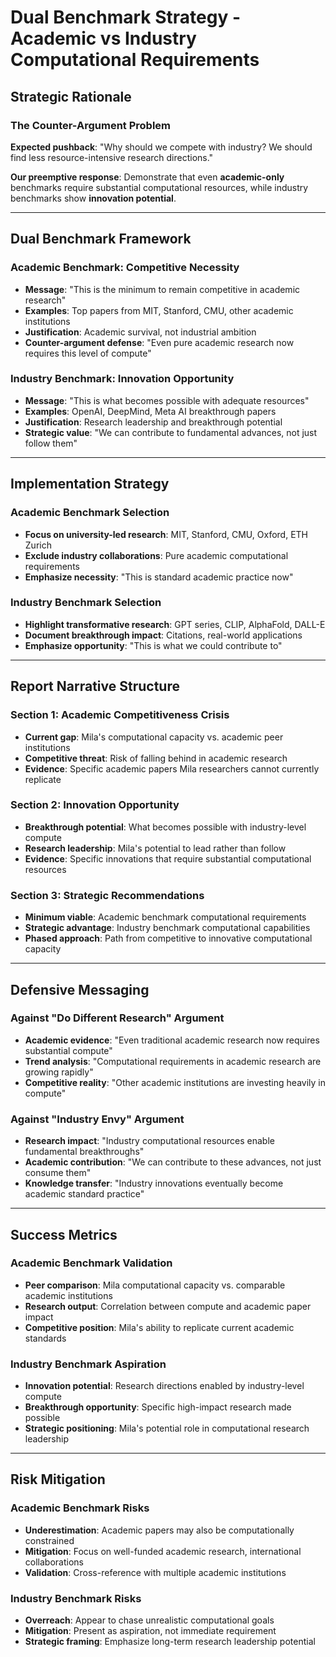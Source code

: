 # Dual Benchmark Strategy - Academic vs Industry Computational Requirements

## Strategic Rationale

### The Counter-Argument Problem
**Expected pushback**: "Why should we compete with industry? We should find less resource-intensive research directions."

**Our preemptive response**: Demonstrate that even **academic-only** benchmarks require substantial computational resources, while industry benchmarks show **innovation potential**.

---

## Dual Benchmark Framework

### Academic Benchmark: Competitive Necessity
- **Message**: "This is the minimum to remain competitive in academic research"
- **Examples**: Top papers from MIT, Stanford, CMU, other academic institutions
- **Justification**: Academic survival, not industrial ambition
- **Counter-argument defense**: "Even pure academic research now requires this level of compute"

### Industry Benchmark: Innovation Opportunity
- **Message**: "This is what becomes possible with adequate resources"
- **Examples**: OpenAI, DeepMind, Meta AI breakthrough papers
- **Justification**: Research leadership and breakthrough potential
- **Strategic value**: "We can contribute to fundamental advances, not just follow them"

---

## Implementation Strategy

### Academic Benchmark Selection
- **Focus on university-led research**: MIT, Stanford, CMU, Oxford, ETH Zurich
- **Exclude industry collaborations**: Pure academic computational requirements
- **Emphasize necessity**: "This is standard academic practice now"

### Industry Benchmark Selection
- **Highlight transformative research**: GPT series, CLIP, AlphaFold, DALL-E
- **Document breakthrough impact**: Citations, real-world applications
- **Emphasize opportunity**: "This is what we could contribute to"

---

## Report Narrative Structure

### Section 1: Academic Competitiveness Crisis
- **Current gap**: Mila's computational capacity vs. academic peer institutions
- **Competitive threat**: Risk of falling behind in academic research
- **Evidence**: Specific academic papers Mila researchers cannot currently replicate

### Section 2: Innovation Opportunity
- **Breakthrough potential**: What becomes possible with industry-level compute
- **Research leadership**: Mila's potential to lead rather than follow
- **Evidence**: Specific innovations that require substantial computational resources

### Section 3: Strategic Recommendations
- **Minimum viable**: Academic benchmark computational requirements
- **Strategic advantage**: Industry benchmark computational capabilities
- **Phased approach**: Path from competitive to innovative computational capacity

---

## Defensive Messaging

### Against "Do Different Research" Argument
- **Academic evidence**: "Even traditional academic research now requires substantial compute"
- **Trend analysis**: "Computational requirements in academic research are growing rapidly"
- **Competitive reality**: "Other academic institutions are investing heavily in compute"

### Against "Industry Envy" Argument
- **Research impact**: "Industry computational resources enable fundamental breakthroughs"
- **Academic contribution**: "We can contribute to these advances, not just consume them"
- **Knowledge transfer**: "Industry innovations eventually become academic standard practice"

---

## Success Metrics

### Academic Benchmark Validation
- **Peer comparison**: Mila computational capacity vs. comparable academic institutions
- **Research output**: Correlation between compute and academic paper impact
- **Competitive position**: Mila's ability to replicate current academic standards

### Industry Benchmark Aspiration
- **Innovation potential**: Research directions enabled by industry-level compute
- **Breakthrough opportunity**: Specific high-impact research made possible
- **Strategic positioning**: Mila's potential role in computational research leadership

---

## Risk Mitigation

### Academic Benchmark Risks
- **Underestimation**: Academic papers may also be computationally constrained
- **Mitigation**: Focus on well-funded academic research, international collaborations
- **Validation**: Cross-reference with multiple academic institutions

### Industry Benchmark Risks
- **Overreach**: Appear to chase unrealistic computational goals
- **Mitigation**: Present as aspiration, not immediate requirement
- **Strategic framing**: Emphasize long-term research leadership potential
